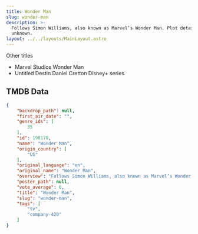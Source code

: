 ```yaml
---
title: Wonder Man
slug: wonder-man
description: >-
  Follows Simon Williams, also known as Marvel’s Wonder Man. Plot details
  unknown.
layout: ../../layouts/MainLayout.astro
---
```


Other titles
- Marvel Studios Wonder Man
- Untitled Destin Daniel Cretton Disney+ series
## TMDB Data
```json
{
    "backdrop_path": null,
    "first_air_date": "",
    "genre_ids": [
        35
    ],
    "id": 198178,
    "name": "Wonder Man",
    "origin_country": [
        "US"
    ],
    "original_language": "en",
    "original_name": "Wonder Man",
    "overview": "Follows Simon Williams, also known as Marvel’s Wonder Man. Described as a Hollywood satire.",
    "poster_path": null,
    "vote_average": 0,
    "title": "Wonder Man",
    "slug": "wonder-man",
    "tags": [
        "tv",
        "company-420"
    ]
}

```

